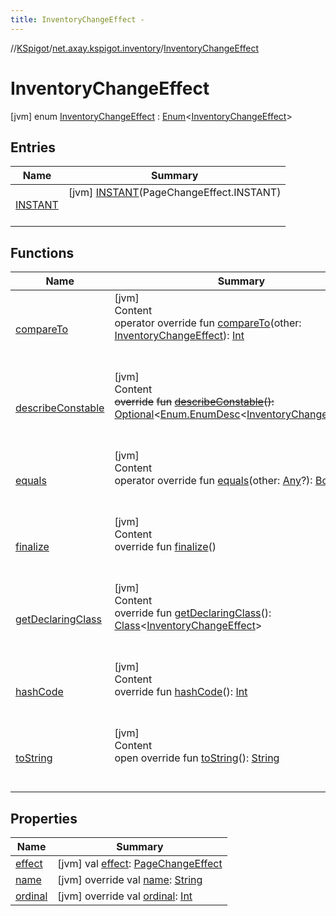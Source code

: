 ```yaml
---
title: InventoryChangeEffect -
---
```

//[KSpigot](../../index.md)/[net.axay.kspigot.inventory](../index.md)/[InventoryChangeEffect](index.md)



# InventoryChangeEffect  
 [jvm] enum [InventoryChangeEffect](index.md) : [Enum](https://kotlinlang.org/api/latest/jvm/stdlib/kotlin/-enum/index.html)<[InventoryChangeEffect](index.md)>    


## Entries  
  
|  Name|  Summary| 
|---|---|
| [INSTANT](-i-n-s-t-a-n-t/index.md)|  [jvm] [INSTANT](-i-n-s-t-a-n-t/index.md)(PageChangeEffect.INSTANT)  <br>  <br>   <br>


## Functions  
  
|  Name|  Summary| 
|---|---|
| [compareTo](-i-n-s-t-a-n-t/index.md#kotlin/Enum/compareTo/#net.axay.kspigot.inventory.InventoryChangeEffect/PointingToDeclaration/)| [jvm]  <br>Content  <br>operator override fun [compareTo](-i-n-s-t-a-n-t/index.md#kotlin/Enum/compareTo/#net.axay.kspigot.inventory.InventoryChangeEffect/PointingToDeclaration/)(other: [InventoryChangeEffect](index.md)): [Int](https://kotlinlang.org/api/latest/jvm/stdlib/kotlin/-int/index.html)  <br><br><br>
| [describeConstable](../../net.axay.kspigot.utils/-cardinal-direction/-w-e-s-t/index.md#kotlin/Enum/describeConstable/#/PointingToDeclaration/)| [jvm]  <br>Content  <br>~~override~~ ~~fun~~ [~~describeConstable~~](../../net.axay.kspigot.utils/-cardinal-direction/-w-e-s-t/index.md#kotlin/Enum/describeConstable/#/PointingToDeclaration/)~~(~~~~)~~~~:~~ [Optional](https://docs.oracle.com/javase/8/docs/api/java/util/Optional.html)<[Enum.EnumDesc](https://docs.oracle.com/javase/8/docs/api/java/lang/Enum.EnumDesc.html)<[InventoryChangeEffect](index.md)>>  <br><br><br>
| [equals](../../net.axay.kspigot.utils/-cardinal-direction/-w-e-s-t/index.md#kotlin/Enum/equals/#kotlin.Any?/PointingToDeclaration/)| [jvm]  <br>Content  <br>operator override fun [equals](../../net.axay.kspigot.utils/-cardinal-direction/-w-e-s-t/index.md#kotlin/Enum/equals/#kotlin.Any?/PointingToDeclaration/)(other: [Any](https://kotlinlang.org/api/latest/jvm/stdlib/kotlin/-any/index.html)?): [Boolean](https://kotlinlang.org/api/latest/jvm/stdlib/kotlin/-boolean/index.html)  <br><br><br>
| [finalize](../../net.axay.kspigot.utils/-cardinal-direction/-w-e-s-t/index.md#kotlin/Enum/finalize/#/PointingToDeclaration/)| [jvm]  <br>Content  <br>override fun [finalize](../../net.axay.kspigot.utils/-cardinal-direction/-w-e-s-t/index.md#kotlin/Enum/finalize/#/PointingToDeclaration/)()  <br><br><br>
| [getDeclaringClass](../../net.axay.kspigot.utils/-cardinal-direction/-w-e-s-t/index.md#kotlin/Enum/getDeclaringClass/#/PointingToDeclaration/)| [jvm]  <br>Content  <br>override fun [getDeclaringClass](../../net.axay.kspigot.utils/-cardinal-direction/-w-e-s-t/index.md#kotlin/Enum/getDeclaringClass/#/PointingToDeclaration/)(): [Class](https://docs.oracle.com/javase/8/docs/api/java/lang/Class.html)<[InventoryChangeEffect](index.md)>  <br><br><br>
| [hashCode](../../net.axay.kspigot.utils/-cardinal-direction/-w-e-s-t/index.md#kotlin/Enum/hashCode/#/PointingToDeclaration/)| [jvm]  <br>Content  <br>override fun [hashCode](../../net.axay.kspigot.utils/-cardinal-direction/-w-e-s-t/index.md#kotlin/Enum/hashCode/#/PointingToDeclaration/)(): [Int](https://kotlinlang.org/api/latest/jvm/stdlib/kotlin/-int/index.html)  <br><br><br>
| [toString](../../net.axay.kspigot.utils/-cardinal-direction/-w-e-s-t/index.md#kotlin/Enum/toString/#/PointingToDeclaration/)| [jvm]  <br>Content  <br>open override fun [toString](../../net.axay.kspigot.utils/-cardinal-direction/-w-e-s-t/index.md#kotlin/Enum/toString/#/PointingToDeclaration/)(): [String](https://kotlinlang.org/api/latest/jvm/stdlib/kotlin/-string/index.html)  <br><br><br>


## Properties  
  
|  Name|  Summary| 
|---|---|
| [effect](index.md#net.axay.kspigot.inventory/InventoryChangeEffect/effect/#/PointingToDeclaration/)|  [jvm] val [effect](index.md#net.axay.kspigot.inventory/InventoryChangeEffect/effect/#/PointingToDeclaration/): [PageChangeEffect](../-page-change-effect/index.md)   <br>
| [name](index.md#net.axay.kspigot.inventory/InventoryChangeEffect/name/#/PointingToDeclaration/)|  [jvm] override val [name](index.md#net.axay.kspigot.inventory/InventoryChangeEffect/name/#/PointingToDeclaration/): [String](https://kotlinlang.org/api/latest/jvm/stdlib/kotlin/-string/index.html)   <br>
| [ordinal](index.md#net.axay.kspigot.inventory/InventoryChangeEffect/ordinal/#/PointingToDeclaration/)|  [jvm] override val [ordinal](index.md#net.axay.kspigot.inventory/InventoryChangeEffect/ordinal/#/PointingToDeclaration/): [Int](https://kotlinlang.org/api/latest/jvm/stdlib/kotlin/-int/index.html)   <br>

